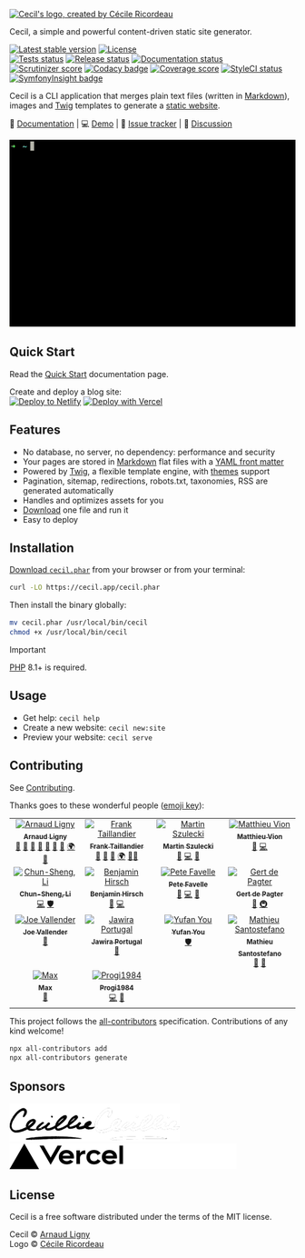 [![Cecil's logo, created by Cécile Ricordeau](https://cecil.app/images/logo-cecil.png)](https://cecil.app)

Cecil, a simple and powerful content-driven static site generator.

[![Latest stable version](https://poser.pugx.org/cecil/cecil/v/stable)](https://github.com/Cecilapp/Cecil/releases/latest)
[![License](https://poser.pugx.org/cecil/cecil/license)](https://github.com/Cecilapp/Cecil/blob/master/LICENSE)  
[![Tests status](https://github.com/Cecilapp/Cecil/actions/workflows/test.yml/badge.svg)](https://github.com/Cecilapp/Cecil/actions/workflows/test.yml)
[![Release status](https://github.com/Cecilapp/Cecil/actions/workflows/release.yml/badge.svg)](https://github.com/Cecilapp/Cecil/actions/workflows/release.yml)
[![Documentation status](https://github.com/Cecilapp/Cecil/actions/workflows/docs.yml/badge.svg)](https://github.com/Cecilapp/Cecil/actions/workflows/docs.yml)  
[![Scrutinizer score](https://scrutinizer-ci.com/g/Cecilapp/Cecil/badges/quality-score.png)](https://scrutinizer-ci.com/g/Cecilapp/Cecil/)
[![Codacy badge](https://app.codacy.com/project/badge/Grade/07232d3c7ff34f3da5abdac8f3ad2cee)](https://app.codacy.com/gh/Cecilapp/Cecil/dashboard)
[![Coverage score](https://coveralls.io/repos/github/Cecilapp/Cecil/badge.svg?branch=master)](https://coveralls.io/github/Cecilapp/Cecil?branch=master)
[![StyleCI status](https://github.styleci.io/repos/7548986/shield?style=plastic)](https://styleci.io/repos/12738012)
[![SymfonyInsight badge](https://insight.symfony.com/projects/ada27715-6342-43f8-a1e7-4d5a8fe78e62/mini.svg)](https://insight.symfony.com/projects/ada27715-6342-43f8-a1e7-4d5a8fe78e62)

Cecil is a CLI application that merges plain text files (written in [Markdown](http://daringfireball.net/projects/markdown/)), images and [Twig](https://twig.symfony.com) templates to generate a [static website](https://en.wikipedia.org/wiki/Static_web_page).

📄 [Documentation](https://cecil.app/documentation) | 💻 [Demo](https://demo.cecil.app) | 🐛 [Issue tracker](https://github.com/Cecilapp/Cecil/issues) | 💬 [Discussion](https://github.com/Cecilapp/Cecil/discussions)

![Cecil CLI animated demo](docs/cecil-cli-demo.gif "Cecil CLI demo")

## Quick Start

Read the [Quick Start](https://cecil.app/documentation/quick-start/) documentation page.

Create and deploy a blog site:  
[![Deploy to Netlify](https://www.netlify.com/img/deploy/button.svg "Deploy to Netlify")](https://cecil.app/hosting/netlify/deploy/) [![Deploy with Vercel](https://vercel.com/button/default.svg "Deploy with Vercel")](https://cecil.app/hosting/vercel/deploy/)

## Features

- No database, no server, no dependency: performance and security
- Your pages are stored in [Markdown](https://cecil.app/documentation/content/#body) flat files with a [YAML front matter](https://cecil.app/documentation/content/#front-matter)
- Powered by [Twig](https://cecil.app/documentation/templates/), a flexible template engine, with [themes](https://cecil.app/themes) support
- Pagination, sitemap, redirections, robots.txt, taxonomies, RSS are generated automatically
- Handles and optimizes assets for you
- [Download](https://cecil.app/download/) one file and run it
- Easy to deploy

## Installation

[Download `cecil.phar`](https://github.com/Cecilapp/Cecil/releases/latest/download/cecil.phar) from your browser or from your terminal:

```bash
curl -LO https://cecil.app/cecil.phar
```

Then install the binary globally:

```bash
mv cecil.phar /usr/local/bin/cecil
chmod +x /usr/local/bin/cecil
```
> [!IMPORTANT]
> [PHP](https://www.php.net) 8.1+ is required.

## Usage

- Get help: `cecil help`
- Create a new website: `cecil new:site`
- Preview your website: `cecil serve`

## Contributing

See [Contributing](CONTRIBUTING.md).

Thanks goes to these wonderful people ([emoji key](https://allcontributors.org/docs/en/emoji-key)):

<!-- ALL-CONTRIBUTORS-LIST:START - Do not remove or modify this section -->
<!-- prettier-ignore-start -->
<!-- markdownlint-disable -->
<table>
  <tbody>
    <tr>
      <td align="center" valign="top" width="25%"><a href="https://ligny.fr"><img src="https://avatars.githubusercontent.com/u/80580?v=4?s=100" width="100px;" alt="Arnaud Ligny"/><br /><sub><b>Arnaud Ligny</b></sub></a><br /><a href="https://github.com/Cecilapp/Cecil/issues?q=author%3AArnaudLigny" title="Bug reports">🐛</a> <a href="https://github.com/Cecilapp/Cecil/commits?author=ArnaudLigny" title="Documentation">📖</a> <a href="#ideas-ArnaudLigny" title="Ideas, Planning, & Feedback">🤔</a> <a href="#maintenance-ArnaudLigny" title="Maintenance">🚧</a> <a href="#promotion-ArnaudLigny" title="Promotion">📣</a> <a href="#question-ArnaudLigny" title="Answering Questions">💬</a> <a href="https://github.com/Cecilapp/Cecil/pulls?q=is%3Apr+reviewed-by%3AArnaudLigny" title="Reviewed Pull Requests">👀</a> <a href="#translation-ArnaudLigny" title="Translation">🌍</a> <a href="#talk-ArnaudLigny" title="Talks">📢</a></td>
      <td align="center" valign="top" width="25%"><a href="https://frank.taillandier.me"><img src="https://avatars.githubusercontent.com/u/103008?v=4?s=100" width="100px;" alt="Frank Taillandier"/><br /><sub><b>Frank Taillandier</b></sub></a><br /><a href="https://github.com/Cecilapp/Cecil/commits?author=DirtyF" title="Documentation">📖</a> <a href="#ideas-DirtyF" title="Ideas, Planning, & Feedback">🤔</a> <a href="#promotion-DirtyF" title="Promotion">📣</a> <a href="#translation-DirtyF" title="Translation">🌍</a> <a href="#mentoring-DirtyF" title="Mentoring">🧑‍🏫</a></td>
      <td align="center" valign="top" width="25%"><a href="https://mirell.com"><img src="https://avatars.githubusercontent.com/u/1871867?v=4?s=100" width="100px;" alt="Martin Szulecki"/><br /><sub><b>Martin Szulecki</b></sub></a><br /><a href="https://github.com/Cecilapp/Cecil/issues?q=author%3AFunkyM" title="Bug reports">🐛</a> <a href="https://github.com/Cecilapp/Cecil/commits?author=FunkyM" title="Code">💻</a> <a href="#ideas-FunkyM" title="Ideas, Planning, & Feedback">🤔</a></td>
      <td align="center" valign="top" width="25%"><a href="https://www.magentix.fr"><img src="https://avatars.githubusercontent.com/u/346889?v=4?s=100" width="100px;" alt="Matthieu Vion"/><br /><sub><b>Matthieu Vion</b></sub></a><br /><a href="https://github.com/Cecilapp/Cecil/issues?q=author%3Amagentix" title="Bug reports">🐛</a> <a href="https://github.com/Cecilapp/Cecil/commits?author=magentix" title="Code">💻</a></td>
    </tr>
    <tr>
      <td align="center" valign="top" width="25%"><a href="https://github.com/peter279k"><img src="https://avatars.githubusercontent.com/u/9021747?v=4?s=100" width="100px;" alt="Chun-Sheng, Li"/><br /><sub><b>Chun-Sheng, Li</b></sub></a><br /><a href="https://github.com/Cecilapp/Cecil/commits?author=peter279k" title="Code">💻</a> <a href="#security-peter279k" title="Security">🛡️</a></td>
      <td align="center" valign="top" width="25%"><a href="https://www.benjaminhirsch.net"><img src="https://avatars.githubusercontent.com/u/2293943?v=4?s=100" width="100px;" alt="Benjamin Hirsch"/><br /><sub><b>Benjamin Hirsch</b></sub></a><br /><a href="https://github.com/Cecilapp/Cecil/issues?q=author%3Abenjaminhirsch" title="Bug reports">🐛</a> <a href="https://github.com/Cecilapp/Cecil/commits?author=benjaminhirsch" title="Code">💻</a></td>
      <td align="center" valign="top" width="25%"><a href="http://kavlak.uk/@ahnlak"><img src="https://avatars.githubusercontent.com/u/730245?v=4?s=100" width="100px;" alt="Pete Favelle"/><br /><sub><b>Pete Favelle</b></sub></a><br /><a href="https://github.com/Cecilapp/Cecil/issues?q=author%3Aahnlak" title="Bug reports">🐛</a> <a href="https://github.com/Cecilapp/Cecil/commits?author=ahnlak" title="Code">💻</a> <a href="#ideas-ahnlak" title="Ideas, Planning, & Feedback">🤔</a></td>
      <td align="center" valign="top" width="25%"><a href="https://backendtea.com"><img src="https://avatars.githubusercontent.com/u/14289961?v=4?s=100" width="100px;" alt="Gert de Pagter"/><br /><sub><b>Gert de Pagter</b></sub></a><br /><a href="https://github.com/Cecilapp/Cecil/issues?q=author%3ABackEndTea" title="Bug reports">🐛</a> <a href="#infra-BackEndTea" title="Infrastructure (Hosting, Build-Tools, etc)">🚇</a></td>
    </tr>
    <tr>
      <td align="center" valign="top" width="25%"><a href="https://aboutweb.dev"><img src="https://avatars.githubusercontent.com/u/1137938?v=4?s=100" width="100px;" alt="Joe Vallender"/><br /><sub><b>Joe Vallender</b></sub></a><br /><a href="https://github.com/Cecilapp/Cecil/issues?q=author%3Ajoevallender" title="Bug reports">🐛</a></td>
      <td align="center" valign="top" width="25%"><a href="https://jawira.com/"><img src="https://avatars.githubusercontent.com/u/496541?v=4?s=100" width="100px;" alt="Jawira Portugal"/><br /><sub><b>Jawira Portugal</b></sub></a><br /><a href="https://github.com/Cecilapp/Cecil/issues?q=author%3Ajawira" title="Bug reports">🐛</a></td>
      <td align="center" valign="top" width="25%"><a href="https://ouuan.moe/about"><img src="https://avatars.githubusercontent.com/u/30581822?v=4?s=100" width="100px;" alt="Yufan You"/><br /><sub><b>Yufan You</b></sub></a><br /><a href="#security-ouuan" title="Security">🛡️</a></td>
      <td align="center" valign="top" width="25%"><a href="https://blog.welcomattic.com"><img src="https://avatars.githubusercontent.com/u/773875?v=4?s=100" width="100px;" alt="Mathieu Santostefano"/><br /><sub><b>Mathieu Santostefano</b></sub></a><br /><a href="https://github.com/Cecilapp/Cecil/commits?author=welcoMattic" title="Documentation">📖</a> <a href="https://github.com/Cecilapp/Cecil/issues?q=author%3AwelcoMattic" title="Bug reports">🐛</a></td>
    </tr>
    <tr>
      <td align="center" valign="top" width="25%"><a href="https://github.com/maxalmonte14"><img src="https://avatars.githubusercontent.com/u/12385704?v=4?s=100" width="100px;" alt="Max"/><br /><sub><b>Max</b></sub></a><br /><a href="https://github.com/Cecilapp/Cecil/commits?author=maxalmonte14" title="Documentation">📖</a></td>
      <td align="center" valign="top" width="25%"><a href="https://lefevre.dev"><img src="https://avatars.githubusercontent.com/u/1533248?v=4?s=100" width="100px;" alt="Progi1984"/><br /><sub><b>Progi1984</b></sub></a><br /><a href="https://github.com/Cecilapp/Cecil/commits?author=Progi1984" title="Code">💻</a> <a href="#ideas-Progi1984" title="Ideas, Planning, & Feedback">🤔</a></td>
    </tr>
  </tbody>
</table>

<!-- markdownlint-restore -->
<!-- prettier-ignore-end -->

<!-- ALL-CONTRIBUTORS-LIST:END -->

This project follows the [all-contributors](https://github.com/all-contributors/all-contributors) specification. Contributions of any kind welcome!

```bash
npx all-contributors add
npx all-contributors generate
```

## Sponsors

<!--[![Aperture Lab](https://avatars.githubusercontent.com/u/10225022?s=100)](https://aperturelab.fr)&nbsp;&nbsp;&nbsp;&nbsp;&nbsp;&nbsp;&nbsp;&nbsp;-->
[![studio cecillie](https://raw.githubusercontent.com/Cecilapp/website/master/static/images/logos/cecillie.png)](https://studio.cecillie.fr#gh-light-mode-only)[![studio cecillie](https://raw.githubusercontent.com/Cecilapp/website/master/static/images/logos/cecillie-dark.png)](https://studio.cecillie.fr#gh-dark-mode-only)&nbsp;&nbsp;&nbsp;&nbsp;&nbsp;&nbsp;&nbsp;&nbsp;<!--[![Netlify](https://raw.githubusercontent.com/Cecilapp/website/master/static/images/logos/netlify.png)](https://www.netlify.com#gh-light-mode-only)[![Netlify](https://raw.githubusercontent.com/Cecilapp/website/master/static/images/logos/netlify-dark.png)](https://www.netlify.com#gh-dark-mode-only)&nbsp;&nbsp;&nbsp;&nbsp;&nbsp;&nbsp;&nbsp;&nbsp;-->[![Vercel](https://raw.githubusercontent.com/Cecilapp/website/master/static/images/logos/vercel.png)](https://vercel.com/?utm_source=cecil&utm_campaign=oss#gh-light-mode-only)[![ Vercel](https://raw.githubusercontent.com/Cecilapp/website/master/static/images/logos/vercel-dark.png)](https://vercel.com/?utm_source=cecil&utm_campaign=oss#gh-dark-mode-only)

## License

Cecil is a free software distributed under the terms of the MIT license.

Cecil © [Arnaud Ligny](https://arnaudligny.fr)  
Logo © [Cécile Ricordeau](https://www.cecillie.fr)
